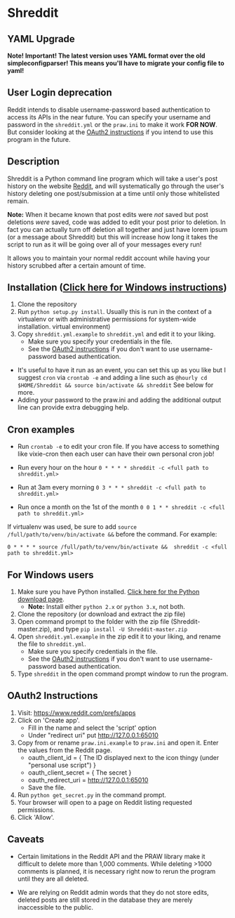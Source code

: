Shreddit
========

YAML Upgrade
------------

**Note! Important! The latest version uses YAML format over the old
simpleconfigparser! This means you'll have to migrate your config file to
yaml!**

User Login deprecation
----------------------

Reddit intends to disable username-password based authentication to access its
APIs in the near future. You can specify your username and password in the
`shreddit.yml` or the `praw.ini` to make it work **FOR NOW**. But consider
looking at the [OAuth2 instructions](#oauth2-instructions) if you intend to use
this program in the future.

Description
-----------

Shreddit is a Python command line program which will take a user's post history
on the website [Reddit](http://reddit.com), and will systematically go through
the user's history deleting one post/submission at a time until only those
whitelisted remain.

**Note:** When it became known that post edits were *not* saved but post
deletions *were* saved, code was added to edit your post prior to deletion. In
fact you can actually turn off deletion all together and just have lorem ipsum
(or a message about Shreddit) but this will increase how long it takes the
script to run as it will be going over all of your messages every run!

It allows you to maintain your normal reddit account while having your history
scrubbed after a certain amount of time.

Installation ([Click here for Windows instructions](#for-windows-users))
------------------------------------------------------------------------
1. Clone the repository
2. Run `python setup.py install`. Usually this is run in the context of a
   virtualenv or with administrative permissions for system-wide installation.
   virtual environment)
3. Copy `shreddit.yml.example` to `shreddit.yml` and edit it to your liking.
	- Make sure you specify your credentials in the file.
	- See the [OAuth2 instructions](#oauth2-instructions) if you don't want to
      use username-password based authentication.

- It's useful to have it run as an event, you can set this up as you like but I
  suggest `cron` via `crontab -e` and adding a line such as 
  `@hourly cd $HOME/Shreddit && source bin/activate && shreddit` See below for
  more.
- Adding your password to the praw.ini and adding the additional output line
  can provide extra debugging help.

Cron examples
-------------

- Run `crontab -e` to edit your cron file. If you have access to something like
  vixie-cron then each user can have their own personal cron job!

- Run every hour on the hour
	`0 * * * * shreddit -c <full path to shreddit.yml>`

- Run at 3am every morning
	`0 3 * * * shreddit -c <full path to shreddit.yml>`

- Run once a month on the 1st of the month
	`0 0 1 * * shreddit -c <full path to shreddit.yml>`

If virtualenv was used, be sure to add 
`source /full/path/to/venv/bin/activate &&`
before the command. For example:

`0 * * * * source /full/path/to/venv/bin/activate && 
shreddit -c <full path to shreddit.yml>`

For Windows users
-----------------

1. Make sure you have Python installed. 
   [Click here for the Python download page](https://www.python.org/downloads/).
	- **Note:** Install either `python 2.x` or `python 3.x`, not both.
2. Clone the repository (or download and extract the zip file)
3. Open command prompt to the folder with the zip file (Shreddit-master.zip), 
   and type `pip install -U Shreddit-master.zip`
4. Open `shreddit.yml.example` in the zip edit it to your liking, and rename the
   file to `shreddit.yml`.
	- Make sure you specify credentials in the file.
	- See the [OAuth2 instructions](#oauth2-instructions) if you don't want to
      use username-password based authentication.
5. Type `shreddit` in the open command prompt window to run the program.

OAuth2 Instructions
-------------------

1. Visit: https://www.reddit.com/prefs/apps
2. Click on 'Create app'. 
	- Fill in the name and select the 'script' option
	- Under "redirect uri" put http://127.0.0.1:65010
3. Copy from or rename `praw.ini.example` to `praw.ini` and open it. Enter the
   values from the Reddit page.
	- oauth\_client\_id = { The ID displayed next to the icon thingy (under
      "personal use script") }
	- oauth\_client\_secret = { The secret }
	- oauth\_redirect\_uri = http://127.0.0.1:65010
	- Save the file.
4. Run `python get_secret.py` in the command prompt.
5. Your browser will open to a page on Reddit listing requested permissions.
6. Click 'Allow'.


Caveats
-------

- Certain limitations in the Reddit API and the PRAW library make it difficult
  to delete more than 1,000 comments. While deleting >1000 comments is planned,
  it is necessary right now to rerun the program until they are all deleted.

- We are relying on Reddit admin words that they do not store edits, deleted
  posts are still stored in the database they are merely inaccessible to the
  public.
